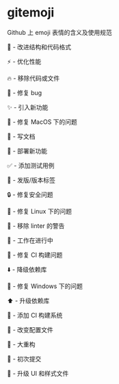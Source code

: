 # gitemoji

Github 上 emoji 表情的含义及使用规范

:art: - 改进结构和代码格式

:zap: - 优化性能

:fire: - 移除代码或文件

:bug: - 修复 bug

:sparkles: - 引入新功能

:apple: - 修复 MacOS 下的问题

:memo: - 写文档

:rocket: - 部署新功能

:white_check_mark: - 添加测试用例

:bookmark: - 发版/版本标签

:lock: - 修复安全问题

:penguin: - 修复 Linux 下的问题

:rotating_light: - 移除 linter 的警告

:construction: - 工作在进行中

:green_heart: - 修复 CI 构建问题

:arrow_down: - 降级依赖库

:checkered_flag: - 修复 Windows 下的问题

:arrow_up: - 升级依赖库

:construction_worker: - 添加 CI 构建系统

:wrench: - 改变配置文件

:hammer: - 大重构

:tada: - 初次提交

:lipstick: - 升级 UI 和样式文件
